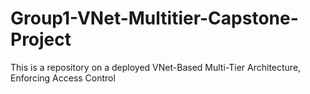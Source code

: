 # Group1-VNet-Multitier-Capstone-Project
This is a repository on a deployed VNet-Based Multi-Tier Architecture, Enforcing Access Control
